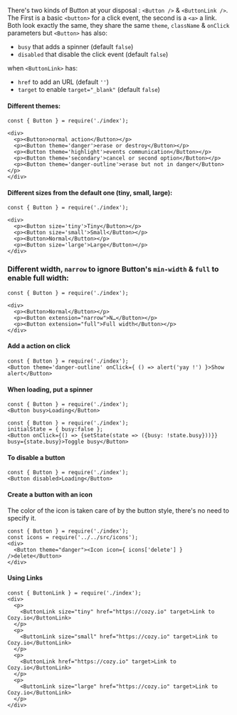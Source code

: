 There's two kinds of Button at your disposal : `<Button />` & `<ButtonLink />`.
The First is a basic `<button>` for a click event, the second is a `<a>` a link.  
Both look exactly the same, they share the same `theme`, `className` & `onClick` parameters but `<Button>` has also: 

- `busy` that adds a spinner (default `false`)
- `disabled` that disable the click event (default `false`)

when `<ButtonLink>` has:
- `href` to add an URL (default `''`)
- `target` to enable `target="_blank"` (default `false`)

#### Different themes:

```
const { Button } = require('./index');

<div>
  <p><Button>normal action</Button></p>
  <p><Button theme='danger'>erase or destroy</Button></p>
  <p><Button theme='highlight'>events communication</Button></p>
  <p><Button theme='secondary'>cancel or second option</Button></p>
  <p><Button theme='danger-outline'>erase but not in danger</Button></p>
</div>
```

#### Different sizes from the default one (tiny, small, large):

```
const { Button } = require('./index');

<div>
  <p><Button size='tiny'>Tiny</Button></p>
  <p><Button size='small'>Small</Button></p>
  <p><Button>Normal</Button></p>
  <p><Button size='large'>Large</Button></p>
</div>
```

### Different width, `narrow` to ignore Button's `min-width`  & `full` to enable full width:

```
const { Button } = require('./index');

<div>
  <p><Button>Normal</Button></p>
  <p><Button extension="narrow">N…</Button></p>
  <p><Button extension="full">Full width</Button></p>
</div>
```

#### Add a action on click

```
const { Button } = require('./index');
<Button theme='danger-outline' onClick={ () => alert('yay !') }>Show alert</Button>
```

#### When loading, put a spinner

```
const { Button } = require('./index');
<Button busy>Loading</Button>
```

```
const { Button } = require('./index');
initialState = { busy:false };
<Button onClick={() => {setState(state => ({busy: !state.busy}))}} busy={state.busy}>Toggle busy</Button>
```

#### To disable a button

```
const { Button } = require('./index');
<Button disabled>Loading</Button>
```

#### Create a button with an icon

The color of the icon is taken care of by the button style, there's no need to specify it.

```
const { Button } = require('./index');
const icons = require('../../src/icons');
<div>
  <Button theme="danger"><Icon icon={ icons['delete'] } />delete</Button>
</div>
```

#### Using Links

```
const { ButtonLink } = require('./index');
<div>
  <p>
    <ButtonLink size="tiny" href="https://cozy.io" target>Link to Cozy.io</ButtonLink>
  </p>
  <p>
    <ButtonLink size="small" href="https://cozy.io" target>Link to Cozy.io</ButtonLink>
  </p>
  <p>
    <ButtonLink href="https://cozy.io" target>Link to Cozy.io</ButtonLink>
  </p>
  <p>
    <ButtonLink size="large" href="https://cozy.io" target>Link to Cozy.io</ButtonLink>
  </p>
</div>
```
